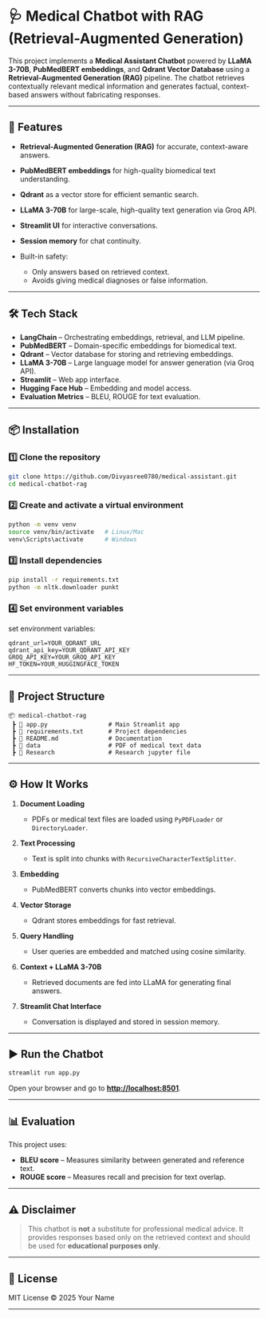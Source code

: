 # 🩺 Medical Chatbot with RAG (Retrieval-Augmented Generation)

This project implements a **Medical Assistant Chatbot** powered by **LLaMA 3-70B**, **PubMedBERT embeddings**, and **Qdrant Vector Database** using a **Retrieval-Augmented Generation (RAG)** pipeline. The chatbot retrieves contextually relevant medical information and generates factual, context-based answers without fabricating responses.

---

## 🚀 Features

* **Retrieval-Augmented Generation (RAG)** for accurate, context-aware answers.
* **PubMedBERT embeddings** for high-quality biomedical text understanding.
* **Qdrant** as a vector store for efficient semantic search.
* **LLaMA 3-70B** for large-scale, high-quality text generation via Groq API.
* **Streamlit UI** for interactive conversations.
* **Session memory** for chat continuity.
* Built-in safety:

  * Only answers based on retrieved context.
  * Avoids giving medical diagnoses or false information.

---

## 🛠️ Tech Stack

* **LangChain** – Orchestrating embeddings, retrieval, and LLM pipeline.
* **PubMedBERT** – Domain-specific embeddings for biomedical text.
* **Qdrant** – Vector database for storing and retrieving embeddings.
* **LLaMA 3-70B** – Large language model for answer generation (via Groq API).
* **Streamlit** – Web app interface.
* **Hugging Face Hub** – Embedding and model access.
* **Evaluation Metrics** – BLEU, ROUGE for text evaluation.

---

## 📦 Installation

### 1️⃣ Clone the repository

```bash
git clone https://github.com/Divyasree0780/medical-assistant.git
cd medical-chatbot-rag
```

### 2️⃣ Create and activate a virtual environment

```bash
python -m venv venv
source venv/bin/activate   # Linux/Mac
venv\Scripts\activate      # Windows
```

### 3️⃣ Install dependencies

```bash
pip install -r requirements.txt
python -m nltk.downloader punkt
```

### 4️⃣ Set environment variables

set environment variables:

```env
qdrant_url=YOUR_QDRANT_URL
qdrant_api_key=YOUR_QDRANT_API_KEY
GROQ_API_KEY=YOUR_GROQ_API_KEY
HF_TOKEN=YOUR_HUGGINGFACE_TOKEN
```

---

## 📂 Project Structure

```
📦 medical-chatbot-rag
 ┣ 📜 app.py                 # Main Streamlit app
 ┣ 📜 requirements.txt       # Project dependencies
 ┣ 📜 README.md              # Documentation
 ┣ 📂 data                   # PDF of medical text data
 ┣ 📂 Research               # Research jupyter file
```

---

## ⚙️ How It Works

1. **Document Loading**

   * PDFs or medical text files are loaded using `PyPDFLoader` or `DirectoryLoader`.
2. **Text Processing**

   * Text is split into chunks with `RecursiveCharacterTextSplitter`.
3. **Embedding**

   * PubMedBERT converts chunks into vector embeddings.
4. **Vector Storage**

   * Qdrant stores embeddings for fast retrieval.
5. **Query Handling**

   * User queries are embedded and matched using cosine similarity.
6. **Context + LLaMA 3-70B**

   * Retrieved documents are fed into LLaMA for generating final answers.
7. **Streamlit Chat Interface**

   * Conversation is displayed and stored in session memory.

---

## ▶️ Run the Chatbot

```bash
streamlit run app.py
```

Open your browser and go to **[http://localhost:8501](http://localhost:8501)**.

---

## 📊 Evaluation

This project uses:

* **BLEU score** – Measures similarity between generated and reference text.
* **ROUGE score** – Measures recall and precision for text overlap.

---

## ⚠️ Disclaimer

> This chatbot is **not** a substitute for professional medical advice.
> It provides responses based only on the retrieved context and should be used for **educational purposes only**.

---

## 📜 License

MIT License © 2025 Your Name

---

